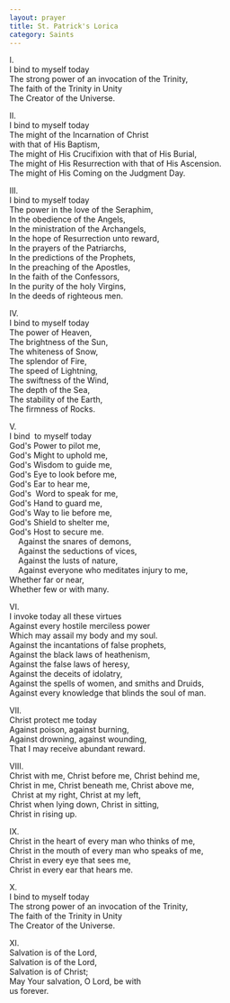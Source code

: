 ```yaml
---
layout: prayer
title: St. Patrick's Lorica
category: Saints
---
```

I.  
I bind to myself today  
The strong power of an invocation of the Trinity,  
The faith of the Trinity in Unity  
The Creator of the Universe.  

II.  
I bind to myself today  
The might of the Incarnation of Christ  
with that of His Baptism,  
The might of His Crucifixion with that of His Burial,  
The might of His Resurrection with that of His Ascension.  
The might of His Coming on the Judgment Day.  

III.  
I bind to myself today  
The power in the love of the Seraphim,  
In the obedience of the Angels,  
In the ministration of the Archangels,  
In the hope of Resurrection unto reward,  
In the prayers of the Patriarchs,  
In the predictions of the Prophets,  
In the preaching of the Apostles,  
In the faith of the Confessors,  
In the purity of the holy Virgins,  
In the deeds of righteous men.  

IV.  
I bind to myself today  
The power of Heaven,  
The brightness of the Sun,  
The whiteness of Snow,  
The splendor of Fire,  
The speed of Lightning,  
The swiftness of the Wind,  
The depth of the Sea,  
The stability of the Earth,  
The firmness of Rocks.  

V.  
I bind  to myself today  
God's Power to pilot me,  
God's Might to uphold me,  
God's Wisdom to guide me,  
God's Eye to look before me,  
God's Ear to hear me,  
God's  Word to speak for me,  
God's Hand to guard me,  
God's Way to lie before me,  
God's Shield to shelter me,  
God's Host to secure me.  
    Against the snares of demons,  
    Against the seductions of vices,  
    Against the lusts of nature,  
    Against everyone who meditates injury to me,  
Whether far or near,  
Whether few or with many.  

VI.  
I invoke today all these virtues  
Against every hostile merciless power  
Which may assail my body and my soul.  
Against the incantations of false prophets,  
Against the black laws of heathenism,  
Against the false laws of heresy,  
Against the deceits of idolatry,  
Against the spells of women, and smiths and Druids,  
Against every knowledge that blinds the soul of man.  

VII.  
Christ protect me today  
Against poison, against burning,  
Against drowning, against wounding,  
That I may receive abundant reward.  

VIII.  
Christ with me, Christ before me, Christ behind me,  
Christ in me, Christ beneath me, Christ above me,  
 Christ at my right, Christ at my left,  
Christ when lying down, Christ in sitting,  
Christ in rising up.  

IX.  
Christ in the heart of every man who thinks of me,  
Christ in the mouth of every man who speaks of me,  
Christ in every eye that sees me,  
Christ in every ear that hears me.  

X.  
I bind to myself today  
The strong power of an invocation of the Trinity,  
The faith of the Trinity in Unity  
The Creator of the Universe.  

XI.  
Salvation is of the Lord,  
Salvation is of the Lord,  
Salvation is of Christ;  
May Your salvation, O Lord, be with  
us forever.  